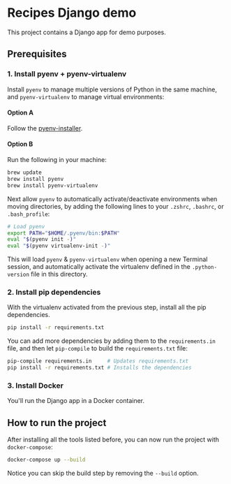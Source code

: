 # Recipes Django demo

This project contains a Django app for demo purposes.

## Prerequisites

### 1. Install pyenv + pyenv-virtualenv

Install `pyenv` to manage multiple versions of Python in the same machine, and `pyenv-virtualenv` to manage virtual environments:

#### Option A
Follow the [pyenv-installer](https://github.com/pyenv/pyenv-installer).

#### Option B
Run the following in your machine:

```bash
brew update
brew install pyenv
brew install pyenv-virtualenv
```

Next allow `pyenv` to automatically activate/deactivate environments when moving directories, by adding the following lines to your `.zshrc`, `.bashrc`, or `.bash_profile`:


```bash
# Load pyenv
export PATH="$HOME/.pyenv/bin:$PATH"
eval "$(pyenv init -)"
eval "$(pyenv virtualenv-init -)"
```

This will load `pyenv` & `pyenv-virtualenv` when opening a new Terminal session, and automatically activate the virtualenv defined in the `.python-version` file in this directory.


### 2. Install pip dependencies

With the virtualenv activated from the previous step, install all the pip dependencies.

```bash
pip install -r requirements.txt
````

You can add more dependencies by adding them to the `requirements.in` file, and then let `pip-compile` to build the `requirements.txt` file:

```bash
pip-compile requirements.in 	# Updates requirements.txt
pip install -r requirements.txt # Installs the dependencies
```

### 3. Install Docker

You'll run the Django app in a Docker container. 


## How to run the project

After installing all the tools listed before, you can now run the project with `docker-compose`:

```bash
docker-compose up --build
```

Notice you can skip the build step by removing the `--build` option.

